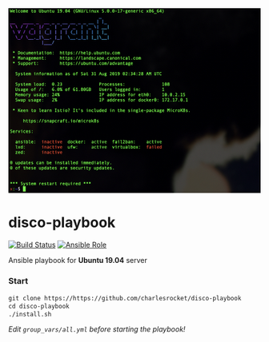 <img src="screenshot.jpg" alt="screenshot">

# disco-playbook

[![Build Status](https://travis-ci.com/charlesrocket/disco-playbook.svg?branch=master)](https://travis-ci.com/charlesrocket/disco-playbook)
[![Ansible Role](https://img.shields.io/ansible/role/504611.svg)](https://galaxy.ansible.com/charlesrocket/disco-playbook/)

Ansible playbook for **Ubuntu 19.04** server

### Start

```
git clone https://https://github.com/charlesrocket/disco-playbook
cd disco-playbook
./install.sh
```

_Edit `group_vars/all.yml` before starting the playbook!_
